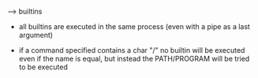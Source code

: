 -->						builtins


- all builtins are executed in the same process (even with a pipe as a last argument)

- if a command specified contains a char "/" no builtin will be executed even if the name is equal, but instead the PATH/PROGRAM will be tried to be executed

